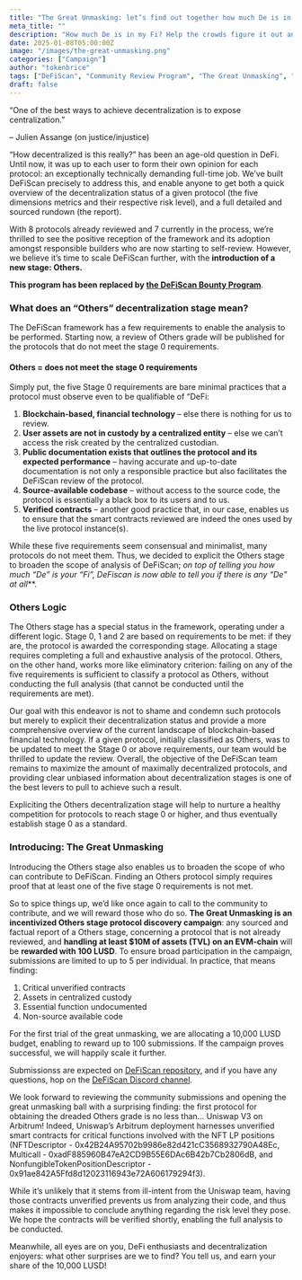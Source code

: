 ```yaml
---
title: "The Great Unmasking: let’s find out together how much De is in our Fi"
meta_title: ""
description: "How much De is in my Fi? Help the crowds figure it out and earn LUSD for it!"
date: 2025-01-08T05:00:00Z
image: "/images/the-great-unmasking.png"
categories: ["Campaign"]
author: "tokenbrice"
tags: ["DeFiScan", "Community Review Program", "The Great Unmasking", "Others"]
draft: false
---
```


“One of the best ways to achieve decentralization is to expose centralization.”

– Julien Assange (on justice/injustice)

“How decentralized is this really?” has been an age-old question in DeFi. Until now, it was up to each user to form their own opinion for each protocol: an exceptionally technically demanding full-time job. We’ve built DeFiScan precisely to address this, and enable anyone to get both a quick overview of the decentralization status of a given protocol (the five dimensions metrics and their respective risk level), and a full detailed and sourced rundown (the report).

With 8 protocols already reviewed and 7 currently in the process, we’re thrilled to see the positive reception of the framework and its adoption amongst responsible builders who are now starting to self-review. However, we believe it’s time to scale DeFiScan further, with the **introduction of a new stage: Others.**

**This program has been replaced by [the DeFiScan Bounty Program](https://deficollective.org/blog/defiscan-bounties/)**.

### What does an “Others” decentralization stage mean?

The DeFiScan framework has a few requirements to enable the analysis to be performed. Starting now, a review of Others grade will be published for the protocols that do not meet the stage 0 requirements.


#### Others = does not meet the stage 0 requirements

Simply put, the five Stage 0 requirements are bare minimal practices that a protocol must observe even to be qualifiable of “DeFi:



1. **Blockchain-based, financial technology** – else there is nothing for us to review.
2. **User assets are not in custody by a centralized entity** – else we can’t access the risk created by the centralized custodian.
3. **Public documentation exists that outlines the protocol and its expected performance** – having accurate and up-to-date documentation is not only a responsible practice but also facilitates the DeFiScan review of the protocol.
4. **Source-available codebase** – without access to the source code, the protocol is essentially a black box to its users and to us.
5. **Verified contracts** – another good practice that, in our case, enables us to ensure that the smart contracts reviewed are indeed the ones used by the live protocol instance(s). 

While these five requirements seem consensual and minimalist, many protocols do not meet them. Thus, we decided to explicit the Others stage to broaden the scope of analysis of DeFiScan; **on top of telling you *how much* “De” is your “Fi”, DeFiscan is now able to tell you if there is any “De”* at all***.


### Others Logic

The Others stage has a special status in the framework, operating under a different logic. Stage 0, 1 and 2 are based on requirements to be met: if they are, the protocol is awarded the corresponding stage. Allocating a stage requires completing a full and exhaustive analysis of the protocol. Others, on the other hand, works more like eliminatory criterion: failing on any of the five requirements is sufficient to classify a protocol as Others, without conducting the full analysis (that cannot be conducted until the requirements are met).

Our goal with this endeavor is not to shame and condemn such protocols but merely to explicit their decentralization status and provide a more comprehensive overview of the current landscape of blockchain-based financial technology. If a given protocol, initially classified as Others, was to be updated to meet the Stage 0 or above requirements, our team would be thrilled to update the review. Overall, the objective of the DeFiScan team remains to maximize the amount of maximally decentralized protocols, and providing clear unbiased information about decentralization stages is one of the best levers to pull to achieve such a result.

Expliciting the Others decentralization stage will help to nurture a healthy competition for protocols to reach stage 0 or higher, and thus eventually establish stage 0 as a standard.


### Introducing: The Great Unmasking

Introducing the Others stage also enables us to broaden the scope of who can contribute to DeFiScan. Finding an Others protocol simply requires proof that at least one of the five stage 0 requirements is not met.

So to spice things up, we’d like once again to call to the community to contribute, and we will reward those who do so. **The Great Unmasking is an incentivized Others stage protocol discovery campaign**: any sourced and factual report of a Others stage, concerning a protocol that is not already reviewed, and **handling at least $10M of assets (TVL) on an EVM-chain** will be **rewarded with 100 LUSD**. To ensure broad participation in the campaign, submissions are limited to up to 5 per individual. In practice, that means finding:

1. Critical unverified contracts
2. Assets in centralized custody
3. Essential function undocumented
4. Non-source available code

For the first trial of the great unmasking, we are allocating a 10,000 LUSD budget, enabling to reward up to 100 submissions. If the campaign proves successful, we will happily scale it further.

Submissionss are expected on [DeFiScan repository](https://github.com/deficollective/defiscan), and if you have any questions, hop on the [DeFiScan Discord channel](https://discord.gg/7RKxSJvvXM).

We look forward to reviewing the community submissions and opening the great unmasking ball with a surprising finding: the first protocol for obtaining the dreaded Others grade is no less than… Uniswap V3 on Arbitrum! Indeed, Uniswap’s Arbitrum deployment harnesses unverified smart contracts for critical functions involved with the NFT LP positions (NFTDescriptor - 0x42B24A95702b9986e82d421cC3568932790A48Ec, Multicall - 0xadF885960B47eA2CD9B55E6DAc6B42b7Cb2806dB, and NonfungibleTokenPositionDescriptor - 0x91ae842A5Ffd8d12023116943e72A606179294f3). 

While it’s unlikely that it stems from ill-intent from the Uniswap team, having those contracts unverified prevents us from analyzing their code, and thus makes it impossible to conclude anything regarding the risk level they pose. We hope the contracts will be verified shortly, enabling the full analysis to be conducted.

Meanwhile, all eyes are on you, DeFi enthusiasts and decentralization enjoyers: what other surprises are we to find? You tell us, and earn your share of the 10,000 LUSD!
